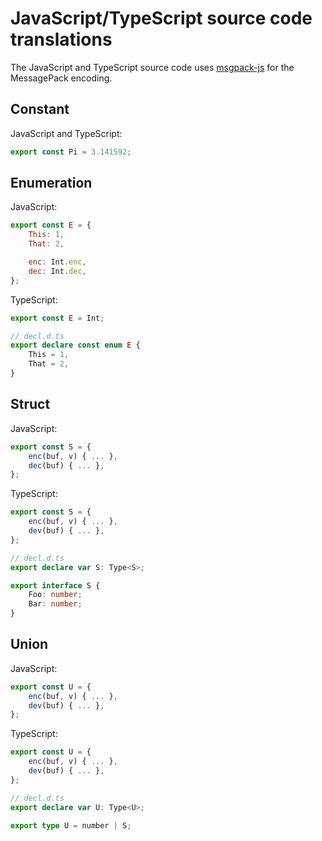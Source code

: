 # JavaScript/TypeScript source code translations
The JavaScript and TypeScript source code uses [msgpack-js](https://github.com/mprot/msgpack-js) for the MessagePack encoding.

## Constant
JavaScript and TypeScript:
```js
export const Pi = 3.141592;
```

## Enumeration
JavaScript:
```js
export const E = {
    This: 1,
    That: 2,

    enc: Int.enc,
    dec: Int.dec,
};
```

TypeScript:
```ts
export const E = Int;

// decl.d.ts
export declare const enum E {
    This = 1,
    That = 2,
}
```

## Struct
JavaScript:
```js
export const S = {
    enc(buf, v) { ... },
    dec(buf) { ... },
};
```

TypeScript:
```ts
export const S = {
    enc(buf, v) { ... },
    dev(buf) { ... },
};

// decl.d.ts
export declare var S: Type<S>;

export interface S {
    Foo: number;
    Bar: number;
}
```

## Union
JavaScript:
```js
export const U = {
    enc(buf, v) { ... },
    dev(buf) { ... },
};
```

TypeScript:
```ts
export const U = {
    enc(buf, v) { ... },
    dev(buf) { ... },
};

// decl.d.ts
export declare var U: Type<U>;

export type U = number | S;
```
